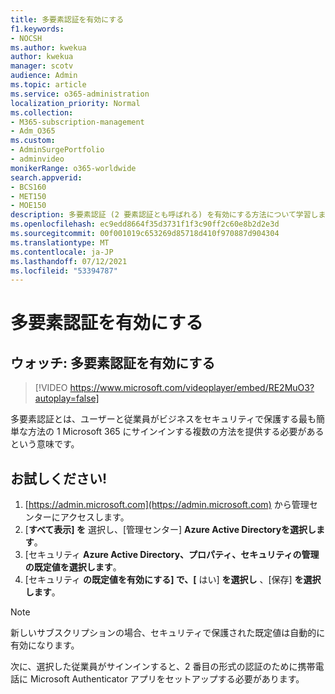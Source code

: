 ```yaml
---
title: 多要素認証を有効にする
f1.keywords:
- NOCSH
ms.author: kwekua
author: kwekua
manager: scotv
audience: Admin
ms.topic: article
ms.service: o365-administration
localization_priority: Normal
ms.collection:
- M365-subscription-management
- Adm_O365
ms.custom:
- AdminSurgePortfolio
- adminvideo
monikerRange: o365-worldwide
search.appverid:
- BCS160
- MET150
- MOE150
description: 多要素認証 (2 要素認証とも呼ばれる) を有効にする方法について学習します。
ms.openlocfilehash: ec9edd8664f35d3731f1f3c90ff2c60e8b2d2e3d
ms.sourcegitcommit: 00f001019c653269d85718d410f970887d904304
ms.translationtype: MT
ms.contentlocale: ja-JP
ms.lasthandoff: 07/12/2021
ms.locfileid: "53394787"
---
```

# <a name="turn-on-multifactor-authentication"></a>多要素認証を有効にする

## <a name="watch-turn-on-multifactor-authentication"></a>ウォッチ: 多要素認証を有効にする

> [!VIDEO https://www.microsoft.com/videoplayer/embed/RE2MuO3?autoplay=false]

多要素認証とは、ユーザーと従業員がビジネスをセキュリティで保護する最も簡単な方法の 1 Microsoft 365 にサインインする複数の方法を提供する必要があるという意味です。

## <a name="try-it"></a>お試しください!

1. [https://admin.microsoft.com](https://admin.microsoft.com) から管理センターにアクセスします。
1. [**すべて表示] を** 選択し、[管理センター] **Azure Active Directoryを選択します**。
1. [セキュリティ **Azure Active Directory、****プロパティ、セキュリティ****の管理の既定値を選択します**。
1. [セキュリティ **の既定値を有効にする] で、[** はい] **を選択し** 、[保存] **を選択します**。

> [!NOTE]
> 新しいサブスクリプションの場合、セキュリティで保護された既定値は自動的に有効になります。

次に、選択した従業員がサインインすると、2 番目の形式の認証のために携帯電話に Microsoft Authenticator アプリをセットアップする必要があります。

